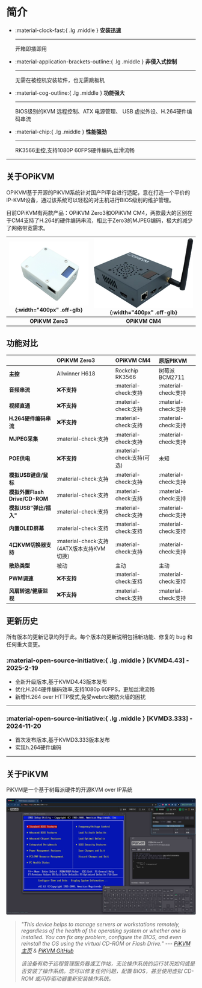 # 简介

<div class="grid cards" markdown>

- :material-clock-fast:{ .lg .middle } __安装迅速__

    -----

    开箱即插即用

- :material-application-brackets-outline:{ .lg .middle } __非侵入式控制__

    -----

    无需在被控机安装软件，也无需跳板机

- :material-cog-outline:{ .lg .middle } __功能强大__

    -----

    BIOS级别的KVM 远程控制、ATX 电源管理、 USB 虚拟外设、H.264硬件编码串流

- :material-chip:{ .lg .middle } __性能强劲__

    -----

    RK3566主控,支持1080P 60FPS硬件编码,丝滑流畅

</div>

-----

## 关于OPiKVM

OPiKVM基于开源的PiKVM系统针对国产Pi平台进行适配，意在打造一个平价的IP-KVM设备，通过该系统可以轻松的对主机进行BIOS级别的维护管理。

目前OPiKVM有两款产品：OPiKVM Zero3和OPiKVM CM4，两款最大的区别在于CM4支持了H.264的硬件编码串流，相比于Zero3的MJPEG编码，极大的减少了网络带宽需求。

| ![1atx_shell](img/1atx_shell.png){:width="400px" .off-glb} | ![cm4](img/cm4.png){:width="400px" .off-glb} |
| :--------: | :--------: |
| **OPiKVM Zero3** | **OPiKVM CM4** |

## 功能对比

| | **OPiKVM Zero3**      | **OPiKVM CM4**      | **原版PIKVM** |
| :---------- | :-------------------- | :------------------ | :------------- |
| **主控**       | Allwinner H618        | Rockchip RK3566     | 树莓派BCM2711 |
| **音频串流**    | **:x:不支持** | :material-check:支持 | :material-check:支持 |
| **视频直通**    | **:x:不支持** | :material-check:支持 | :material-check:支持 |
| **H.264硬件编码串流** | **:x:不支持** | :material-check:支持 | :material-check:支持 |
| **MJPEG采集**   | :material-check:支持 | :material-check:支持 | :material-check:支持 |
| **POE供电** | **:x:不支持** | :material-check:支持(可选) | 未知 |
| **模拟USB键盘/鼠标** | :material-check:支持  | :material-check:支持 | :material-check:支持 |
| **模拟外置Flash Drive/CD-ROM** | :material-check:支持 | :material-check:支持 | :material-check:支持 |
| **模拟USB"弹出/插入"** | :material-check:支持 | :material-check:支持 | :material-check:支持 |
| **内置OLED屏幕** | :material-check:支持 | :material-check:支持 | :material-check:支持 |
| **4口KVM切换器支持** | :material-check:支持(4ATX版本支持KVM切换) | :material-check:支持 | :material-check:支持 |
| **散热类型** | 被动 | 主动 | 主动 |
| **PWM调速** | **:x:不支持** | :material-check:支持 | :material-check:支持 |
| **风扇转速/健康监视** | **:x:不支持** | :material-check:支持 | :material-check:支持 |

## 更新历史

所有版本的更新记录均列于此。每个版本的更新说明包括新功能、修复的 bug 和任何重大变更。

### :material-open-source-initiative:{ .lg .middle } __[KVMD4.43] - 2025-2-19__

- 全新升级版本,基于KVMD4.43版本发布
- 优化H.264硬件编码效率,支持1080p 60FPS，更加丝滑流畅
- 新增H.264 over HTTP模式,免受webrtc被防火墙的困扰

-----

### :material-open-source-initiative:{ .lg .middle } [KVMD3.333] - 2024-11-20

- 首次发布版本,基于KVMD3.333版本发布
- 实现h.264硬件编码

-----

## 关于PiKVM

PiKVM是一个基于树莓派硬件的开源KVM over IP系统

![kvm_info](img/kvm_info.jpg)

>*"This device helps to manage servers or workstations remotely, regardless of the health of the operating system or whether one is installed. You can fix any problem, configure the BIOS, and even reinstall the OS using the virtual CD-ROM or Flash Drive."* ---
>*[PiKVM主页](https://pikvm.org/) & [PiKVM GitHub](https://github.com/pikvm/pikvm)*
>
>*该设备有助于远程管理服务器或工作站，无论操作系统的运行状况如何或是否安装了操作系统。您可以修复任何问题，配置 BIOS，甚至使用虚拟 CD-ROM 或闪存驱动器重新安装操作系统。*
